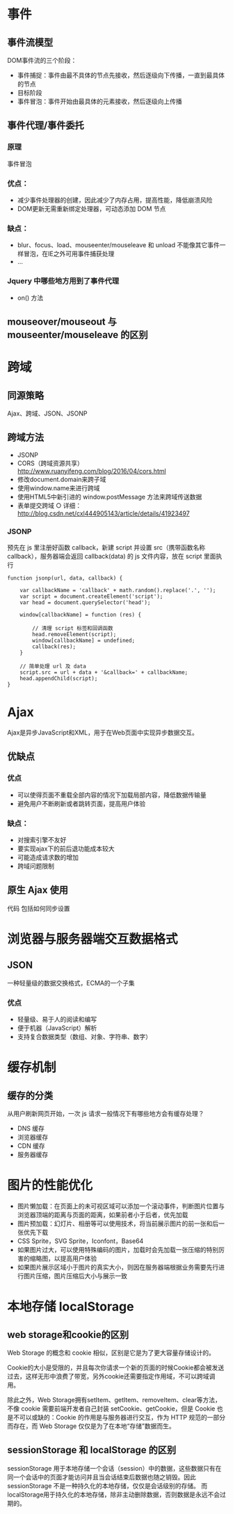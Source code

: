 # 事件

## 事件流模型

DOM事件流的三个阶段：
- 事件捕捉：事件由最不具体的节点先接收，然后逐级向下传播，一直到最具体的节点
- 目标阶段
- 事件冒泡：事件开始由最具体的元素接收，然后逐级向上传播


## 事件代理/事件委托

### 原理
事件冒泡

### 优点：
- 减少事件处理器的创建，因此减少了内存占用，提高性能，降低崩溃风险
- DOM更新无需重新绑定处理器，可动态添加 DOM 节点

### 缺点：
- blur、focus、load、mouseenter/mouseleave 和 unload 不能像其它事件一样冒泡，在IE之外可用事件捕获处理
- ...

### Jquery 中哪些地方用到了事件代理
- on() 方法


## mouseover/mouseout 与 mouseenter/mouseleave 的区别




# 跨域

## 同源策略
Ajax、跨域、JSON、JSONP

## 跨域方法
- JSONP
- CORS（跨域资源共享） http://www.ruanyifeng.com/blog/2016/04/cors.html
- 修改document.domain来跨子域
- 使用window.name来进行跨域
- 使用HTML5中新引进的 window.postMessage 方法来跨域传送数据
- 表单提交跨域
○ 详细：http://blog.csdn.net/cxl444905143/article/details/41923497

### JSONP

预先在 js 里注册好函数 callback，新建 script 并设置 src（携带函数名称 callback），服务器端会返回 callback(data) 的 js 文件内容，放在 script 里面执行

```
function jsonp(url, data, callback) {

    var callbackName = 'callback' + math.random().replace('.', '');
    var script = document.createElement('script');
    var head = document.querySelector('head');

    window[callbackName] = function (res) {

        // 清理 script 标签和回调函数
        head.removeElement(script);
        window[callbackName] = undefined;
        callback(res);
    }

    // 简单处理 url 及 data
    script.src = url + data + '&callback=' + callbackName;
    head.appendChild(script);
}
```



# Ajax

Ajax是异步JavaScript和XML，用于在Web页面中实现异步数据交互。

## 优缺点

### 优点
- 可以使得页面不重载全部内容的情况下加载局部内容，降低数据传输量
- 避免用户不断刷新或者跳转页面，提高用户体验

### 缺点：
- 对搜索引擎不友好
- 要实现ajax下的前后退功能成本较大
- 可能造成请求数的增加
- 跨域问题限制

## 原生 Ajax 使用
代码
包括如何同步设置



# 浏览器与服务器端交互数据格式

## JSON

一种轻量级的数据交换格式，ECMA的一个子集

### 优点
- 轻量级、易于人的阅读和编写
- 便于机器（JavaScript）解析
- 支持复合数据类型（数组、对象、字符串、数字）




# 缓存机制

## 缓存的分类

从用户刷新网页开始，一次 js 请求一般情况下有哪些地方会有缓存处理？
- DNS 缓存
- 浏览器缓存
- CDN 缓存
- 服务器缓存




# 图片的性能优化

- 图片懒加载：在页面上的未可视区域可以添加一个滚动事件，判断图片位置与浏览器顶端的距离与页面的距离，如果前者小于后者，优先加载
- 图片预加载：幻灯片、相册等可以使用技术，将当前展示图片的前一张和后一张优先下载
- CSS Sprite，SVG Sprite，Iconfont，Base64
- 如果图片过大，可以使用特殊编码的图片，加载时会先加载一张压缩的特别厉害的缩略图，以提高用户体验
- 如果图片展示区域小于图片的真实大小，则因在服务器端根据业务需要先行进行图片压缩，图片压缩后大小与展示一致




# 本地存储 localStorage

## web storage和cookie的区别
Web Storage 的概念和 cookie 相似，区别是它是为了更大容量存储设计的。

Cookie的大小是受限的，并且每次你请求一个新的页面的时候Cookie都会被发送过去，这样无形中浪费了带宽，另外cookie还需要指定作用域，不可以跨域调用。

除此之外，Web Storage拥有setItem、getItem、removeItem、clear等方法，不像 cookie 需要前端开发者自己封装 setCookie、getCookie，但是 Cookie 也是不可以或缺的：Cookie 的作用是与服务器进行交互，作为 HTTP 规范的一部分而存在，而 Web Storage 仅仅是为了在本地“存储”数据而生。

## sessionStorage 和 localStorage 的区别
sessionStorage 用于本地存储一个会话（session）中的数据，这些数据只有在同一个会话中的页面才能访问并且当会话结束后数据也随之销毁。因此 sessionStorage 不是一种持久化的本地存储，仅仅是会话级别的存储。
而localStorage用于持久化的本地存储，除非主动删除数据，否则数据是永远不会过期的。